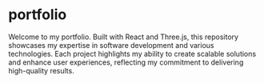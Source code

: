 # portfolio
Welcome to my portfolio. Built with React and Three.js, this repository showcases my expertise in software development and various technologies. Each project highlights my ability to create scalable solutions and enhance user experiences, reflecting my commitment to delivering high-quality results.
